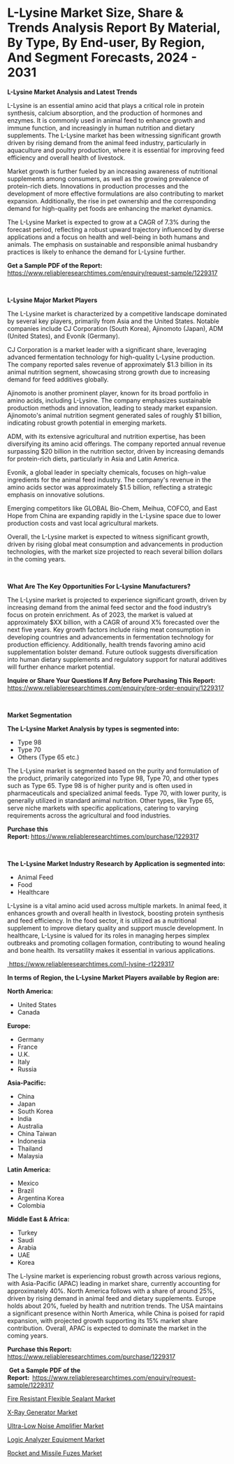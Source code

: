 <p><h1>L-Lysine Market Size, Share & Trends Analysis Report By Material, By Type, By End-user, By Region, And Segment Forecasts, 2024 - 2031</h1></p><p><strong>L-Lysine Market Analysis and Latest Trends</strong></p>
<p><p>L-Lysine is an essential amino acid that plays a critical role in protein synthesis, calcium absorption, and the production of hormones and enzymes. It is commonly used in animal feed to enhance growth and immune function, and increasingly in human nutrition and dietary supplements. The L-Lysine market has been witnessing significant growth driven by rising demand from the animal feed industry, particularly in aquaculture and poultry production, where it is essential for improving feed efficiency and overall health of livestock.</p><p>Market growth is further fueled by an increasing awareness of nutritional supplements among consumers, as well as the growing prevalence of protein-rich diets. Innovations in production processes and the development of more effective formulations are also contributing to market expansion. Additionally, the rise in pet ownership and the corresponding demand for high-quality pet foods are enhancing the market dynamics.</p><p>The L-Lysine Market is expected to grow at a CAGR of 7.3% during the forecast period, reflecting a robust upward trajectory influenced by diverse applications and a focus on health and well-being in both humans and animals. The emphasis on sustainable and responsible animal husbandry practices is likely to enhance the demand for L-Lysine further.</p></p>
<p><strong>Get a Sample PDF of the Report:&nbsp;</strong> <a href="https://www.reliableresearchtimes.com/enquiry/request-sample/1229317?utm_campaign=1454&utm_medium=2&utm_source=Github&utm_content=ia&utm_term=15102024&utm_id=l-lysine">https://www.reliableresearchtimes.com/enquiry/request-sample/1229317</a></p>
<p>&nbsp;</p>
<p><strong>L-Lysine Major Market Players</strong></p>
<p><p>The L-Lysine market is characterized by a competitive landscape dominated by several key players, primarily from Asia and the United States. Notable companies include CJ Corporation (South Korea), Ajinomoto (Japan), ADM (United States), and Evonik (Germany). </p><p>CJ Corporation is a market leader with a significant share, leveraging advanced fermentation technology for high-quality L-Lysine production. The company reported sales revenue of approximately $1.3 billion in its animal nutrition segment, showcasing strong growth due to increasing demand for feed additives globally. </p><p>Ajinomoto is another prominent player, known for its broad portfolio in amino acids, including L-Lysine. The company emphasizes sustainable production methods and innovation, leading to steady market expansion. Ajinomoto's animal nutrition segment generated sales of roughly $1 billion, indicating robust growth potential in emerging markets.</p><p>ADM, with its extensive agricultural and nutrition expertise, has been diversifying its amino acid offerings. The company reported annual revenue surpassing $20 billion in the nutrition sector, driven by increasing demands for protein-rich diets, particularly in Asia and Latin America.</p><p>Evonik, a global leader in specialty chemicals, focuses on high-value ingredients for the animal feed industry. The company's revenue in the amino acids sector was approximately $1.5 billion, reflecting a strategic emphasis on innovative solutions.</p><p>Emerging competitors like GLOBAL Bio-Chem, Meihua, COFCO, and East Hope from China are expanding rapidly in the L-Lysine space due to lower production costs and vast local agricultural markets. </p><p>Overall, the L-Lysine market is expected to witness significant growth, driven by rising global meat consumption and advancements in production technologies, with the market size projected to reach several billion dollars in the coming years.</p></p>
<p>&nbsp;</p>
<p><strong>What Are The Key Opportunities For L-Lysine Manufacturers?</strong></p>
<p><p>The L-Lysine market is projected to experience significant growth, driven by increasing demand from the animal feed sector and the food industry’s focus on protein enrichment. As of 2023, the market is valued at approximately $XX billion, with a CAGR of around X% forecasted over the next five years. Key growth factors include rising meat consumption in developing countries and advancements in fermentation technology for production efficiency. Additionally, health trends favoring amino acid supplementation bolster demand. Future outlook suggests diversification into human dietary supplements and regulatory support for natural additives will further enhance market potential.</p></p>
<p><strong>Inquire or Share Your Questions If Any Before Purchasing This Report:</strong> <a href="https://www.reliableresearchtimes.com/enquiry/pre-order-enquiry/1229317?utm_campaign=1454&utm_medium=2&utm_source=Github&utm_content=ia&utm_term=15102024&utm_id=l-lysine">https://www.reliableresearchtimes.com/enquiry/pre-order-enquiry/1229317</a></p>
<p>&nbsp;</p>
<p><strong>Market Segmentation</strong></p>
<p><strong>The L-Lysine Market Analysis by types is segmented into:</strong></p>
<p><ul><li>Type 98</li><li>Type 70</li><li>Others (Type 65 etc.)</li></ul></p>
<p><p>The L-Lysine market is segmented based on the purity and formulation of the product, primarily categorized into Type 98, Type 70, and other types such as Type 65. Type 98 is of higher purity and is often used in pharmaceuticals and specialized animal feeds. Type 70, with lower purity, is generally utilized in standard animal nutrition. Other types, like Type 65, serve niche markets with specific applications, catering to varying requirements across the agricultural and food industries.</p></p>
<p><strong>Purchase this Report:&nbsp;</strong><a href="https://www.reliableresearchtimes.com/purchase/1229317?utm_campaign=1454&utm_medium=2&utm_source=Github&utm_content=ia&utm_term=15102024&utm_id=l-lysine">https://www.reliableresearchtimes.com/purchase/1229317</a></p>
<p>&nbsp;</p>
<p><strong>The L-Lysine Market Industry Research by Application is segmented into:</strong></p>
<p><ul><li>Animal Feed</li><li>Food</li><li>Healthcare</li></ul></p>
<p><p>L-Lysine is a vital amino acid used across multiple markets. In animal feed, it enhances growth and overall health in livestock, boosting protein synthesis and feed efficiency. In the food sector, it is utilized as a nutritional supplement to improve dietary quality and support muscle development. In healthcare, L-Lysine is valued for its roles in managing herpes simplex outbreaks and promoting collagen formation, contributing to wound healing and bone health. Its versatility makes it essential in various applications.</p></p>
<p><a href="https://www.reliableresearchtimes.com/l-lysine-r1229317?utm_campaign=1454&utm_medium=2&utm_source=Github&utm_content=ia&utm_term=15102024&utm_id=l-lysine">&nbsp;https://www.reliableresearchtimes.com/l-lysine-r1229317</a></p>
<p><strong>In terms of Region, the L-Lysine Market Players available by Region are:</strong></p>
<p>
    <p> <strong> North America: </strong>
        <ul>
            <li>United States</li>
            <li>Canada</li>
        </ul>
        </p> 
    <p> <strong> Europe: </strong>
        <ul>
            <li>Germany</li>
            <li>France</li>
            <li>U.K.</li>
            <li>Italy</li>
            <li>Russia</li>
        </ul>
        </p> 
    <p> <strong> Asia-Pacific: </strong>
        <ul>
            <li>China</li>
            <li>Japan</li>
            <li>South Korea</li>
            <li>India</li>
            <li>Australia</li>
            <li>China Taiwan</li>
            <li>Indonesia</li>
            <li>Thailand</li>
            <li>Malaysia</li>
        </ul>
        </p> 
    <p> <strong> Latin America: </strong>
        <ul>
            <li>Mexico</li>
            <li>Brazil</li>
            <li>Argentina Korea</li>
            <li>Colombia</li>
        </ul>
        </p> 
    <p> <strong> Middle East & Africa: </strong>
        <ul>
            <li>Turkey</li>
            <li>Saudi</li>
            <li>Arabia</li>
            <li>UAE</li>
            <li>Korea</li>
        </ul>
    </p>
    </p>
<p><p>The L-lysine market is experiencing robust growth across various regions, with Asia-Pacific (APAC) leading in market share, currently accounting for approximately 40%. North America follows with a share of around 25%, driven by rising demand in animal feed and dietary supplements. Europe holds about 20%, fueled by health and nutrition trends. The USA maintains a significant presence within North America, while China is poised for rapid expansion, with projected growth supporting its 15% market share contribution. Overall, APAC is expected to dominate the market in the coming years.</p></p>
<p><strong>Purchase this Report: </strong><a href="https://www.reliableresearchtimes.com/purchase/1229317?utm_campaign=1454&utm_medium=2&utm_source=Github&utm_content=ia&utm_term=15102024&utm_id=l-lysine">https://www.reliableresearchtimes.com/purchase/1229317</a></p>
<p>&nbsp;<strong>Get a Sample PDF of the Report:&nbsp;&nbsp;</strong><a href="https://www.reliableresearchtimes.com/enquiry/request-sample/1229317?utm_campaign=1454&utm_medium=2&utm_source=Github&utm_content=ia&utm_term=15102024&utm_id=l-lysine">https://www.reliableresearchtimes.com/enquiry/request-sample/1229317</a></p>
<p><strong></strong></p>
<p><p><a href="https://www.linkedin.com/pulse/global-fire-resistant-flexible-sealant-market-analysis-key-n3tyf?trk=public_post_embed_feed-article-content&utm_campaign=1454&utm_medium=2&utm_source=Github&utm_content=ia&utm_term=15102024&utm_id=l-lysine">Fire Resistant Flexible Sealant Market</a></p><p><a href="https://github.com/provorikovar/Market-Research-Report-List-6/blob/main/x-ray-generator-market.md?utm_campaign=1454&utm_medium=2&utm_source=Github&utm_content=ia&utm_term=15102024&utm_id=l-lysine">X-Ray Generator Market</a></p><p><a href="https://www.linkedin.com/pulse/global-ultra-low-noise-amplifier-market-trends-forecasts-strategic-vi8nf?trk=public_post_embed_feed-article-content&utm_campaign=1454&utm_medium=2&utm_source=Github&utm_content=ia&utm_term=15102024&utm_id=l-lysine">Ultra-Low Noise Amplifier Market</a></p><p><a href="https://www.linkedin.com/pulse/insights-logic-analyzer-equipment-industry-market-financial-ia2wf?trk=public_post_embed_feed-article-content&utm_campaign=1454&utm_medium=2&utm_source=Github&utm_content=ia&utm_term=15102024&utm_id=l-lysine">Logic Analyzer Equipment Market</a></p><p><a href="https://www.linkedin.com/pulse/global-rocket-missile-fuzes-market-exploring-share-trends-zdkqf?trk=public_post_embed_feed-article-content&utm_campaign=1454&utm_medium=2&utm_source=Github&utm_content=ia&utm_term=15102024&utm_id=l-lysine">Rocket and Missile Fuzes Market</a></p></p>